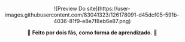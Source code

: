 <p align="center">
![Preview Do site](https://user-images.githubusercontent.com/83041323/126178091-d45dcf05-591b-4036-81f9-e8e7f8eb6e87.png)
</p>

<p align="center"> 🧪 <strong>Feito por dois fãs, como forma de aprendizado.</strong> 🧪 </p>
